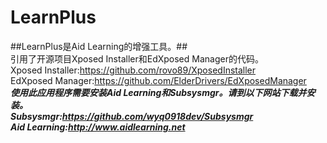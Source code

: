 # LearnPlus
##LearnPlus是Aid Learning的增强工具。##  
引用了开源项目Xposed Installer和EdXposed Manager的代码。  
Xposed Installer:https://github.com/rovo89/XposedInstaller  
EdXposed Manager:https://github.com/ElderDrivers/EdXposedManager  
***使用此应用程序需要安装Aid Learning和Subsysmgr。请到以下网站下载并安装。***  
***Subsysmgr:https://github.com/wyq0918dev/Subsysmgr***  
***Aid Learning:http://www.aidlearning.net***  
